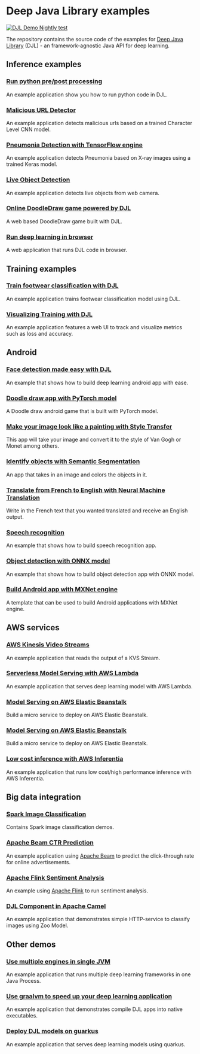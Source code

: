 # Deep Java Library examples

[![DJL Demo Nightly test](https://github.com/deepjavalibrary/djl-demo/actions/workflows/nightly.yml/badge.svg)](https://github.com/deepjavalibrary/djl-demo/actions/workflows/nightly.yml)

The repository contains the source code of the examples for [Deep Java Library](http://djl.ai) (DJL) - an
framework-agnostic Java API for deep learning.

## Inference examples

### [Run python pre/post processing](development/python/README.md)

An example application show you how to run python code in DJL.

### [Malicious URL Detector](malicious-url-detector/README.md)

An example application detects malicious urls based on a trained Character Level CNN model.

### [Pneumonia Detection with TensorFlow engine](pneumonia-detection/README.md)

An example application detects Pneumonia based on X-ray images using a trained Keras model.

### [Live Object Detection](live-object-detection/README.md)

An example application detects live objects from web camera.

### [Online DoodleDraw game powered by DJL](web-demo/doodle_game)

A web based DoodleDraw game built with DJL.

### [Run deep learning in browser](web-demo/interactive-console/README.md)

A web application that runs DJL code in browser.

## Training examples

### [Train footwear classification with DJL](footwear_classification/README.md)

An example application trains footwear classification model using DJL.

### [Visualizing Training with DJL](visualization-vue/README.md)

An example application features a web UI to track and visualize metrics such as loss and accuracy.

## Android

### [Face detection made easy with DJL](android/pytorch_android/face_detection/README.md)

An example that shows how to build deep learning android app with ease.

### [Doodle draw app with PyTorch model](android/pytorch_android/quickdraw_recognition/README.md)

A Doodle draw android game that is built with PyTorch model.

### [Make your image look like a painting with Style Transfer](android/pytorch_android/style_transfer_cyclegan/README.md)

This app will take your image and convert it to the style of Van Gogh or Monet among others.

### [Identify objects with Semantic Segmentation](android/pytorch_android/semantic_segmentation/README.md)

An app that takes in an image and colors the objects in it.

### [Translate from French to English with Neural Machine Translation](android/pytorch_android/neural_machine_translation/README.md)

Write in the French text that you wanted translated and receive an English output.

### [Speech recognition](android/pytorch_android/speech_recognition/README.md)

An example that shows how to build speech recognition app.

### [Object detection with ONNX model](android/onnxruntime_android/object_detection/README.md)

An example that shows how to build object detection app with ONNX model.

### [Build Android app with MXNet engine](android/mxnet-android/README.md)

A template that can be used to build Android applications with MXNet engine.

## AWS services

### [AWS Kinesis Video Streams](aws/aws-kinesis-video-streams/README.md)

An example application that reads the output of a KVS Stream.

### [Serverless Model Serving with AWS Lambda](aws/lambda-model-serving/README.md)

An example application that serves deep learning model with AWS Lambda.

### [Model Serving on AWS Elastic Beanstalk](aws/beanstalk-model-serving/README.md)

Build a micro service to deploy on AWS Elastic Beanstalk.

### [Model Serving on AWS Elastic Beanstalk](aws/beanstalk-model-serving/README.md)

Build a micro service to deploy on AWS Elastic Beanstalk.

### [Low cost inference with AWS Inferentia](aws/inferentia/README.md)

An example application that runs low cost/high performance inference with AWS Inferentia.  

## Big data integration

### [Spark Image Classification](apache-spark/spark3.0/image-classification/README.md)

Contains Spark image classification demos.

### [Apache Beam CTR Prediction](apache-beam/ctr-prediction/README.md)

An example application using [Apache Beam](https://beam.apache.org/) to predict the click-through rate for online advertisements.

### [Apache Flink Sentiment Analysis](apache-flink/sentiment-analysis/README.md)

An example using [Apache Flink](https://flink.apache.org/) to run sentiment analysis.

### [DJL Component in Apache Camel](camel-djl/README.md)

An example application that demonstrates simple HTTP-service to classify images using Zoo Model.

## Other demos

### [Use multiple engines in single JVM](development/multi-engine/README.md)

An example application that runs multiple deep learning frameworks in one Java Process.

### [Use graalvm to speed up your deep learning application](graalvm/README.md)

An example application that demonstrates compile DJL apps into native executables.

### [Deploy DJL models on guarkus](quarkus/example/README.md)

An example application that serves deep learning models using quarkus.


